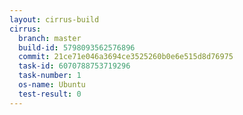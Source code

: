 ```yaml
---
layout: cirrus-build
cirrus:
  branch: master
  build-id: 5798093562576896
  commit: 21ce71e046a3694ce3525260b0e6e515d8d76975
  task-id: 6070788753719296
  task-number: 1
  os-name: Ubuntu
  test-result: 0
---
```

